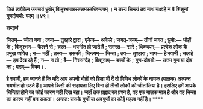 **जितं त्वयैकेन जगत्त्रयं भ्रुवोर्** **विजृश्भणत्रस्तसमस्तधिष्ण्यपम् ।** **न तस्य चिन्त्यं तव नाथ चक्ष्वहे** **न वै शिशूनां गुणदोषयो: पदम् ॥ ४९॥** 

**शब्दार्थ** 

**जितम्—** **जीता गया** **; त्वया—** **तुश्हारे द्वारा** **; एकेन—** **अकेले** **; जगत्-त्रयम्—** **तीनों जगत** **; भ्रुवो:—** **भौहों के** **; विजृश्भण—** **फैलने** **से** **; त्रस्त—** **भयभीत हो जाते हैं** **; समस्त—** **सारे** **; धिष्ण्यपम्—** **प्रत्येक लोक के प्रमुख व्यक्ति** **; न—** **नहीं** **; तस्य—** **उसकी** **;** **चिन्त्यम्—** **चिन्ता** **; तव—** **तुश्हारा** **; नाथ—** **हे स्वामी** **; चक्ष्वहे—** **हम देख रहे हैं** **; न—** **न तो** **; वै—** **निस्सन्देह** **; शिशूनाम्—** **बच्चों के** **;** **गुण-दोषयो:—** **उत्तम गुण या दोष का** **; पदम्—** **विषय।** **.** 

**हे स्वामी, हम जानते हैं कि यदि आप अपनी भौहों को हिला भी दें तो विविध लोकों के** **नायक (पालक) अत्यन्त भयभीत हो उठते हैं। आपने किसी की सहायता लिए बिना ही तीनों** **लोकों को जीत लिया है। इसलिए हमें आपके चिन्तित होने का कोई कारण नहीं दिख रहा।** **जहाँ तक प्रह्लाद का प्रश्न है, वह एक बालक मात्र है और वह चिन्ता का कारण नहीं बन** **सकता। अन्तत: उसके गुणों या अवगुणों का कोई महत्व नहीं है।** **** 